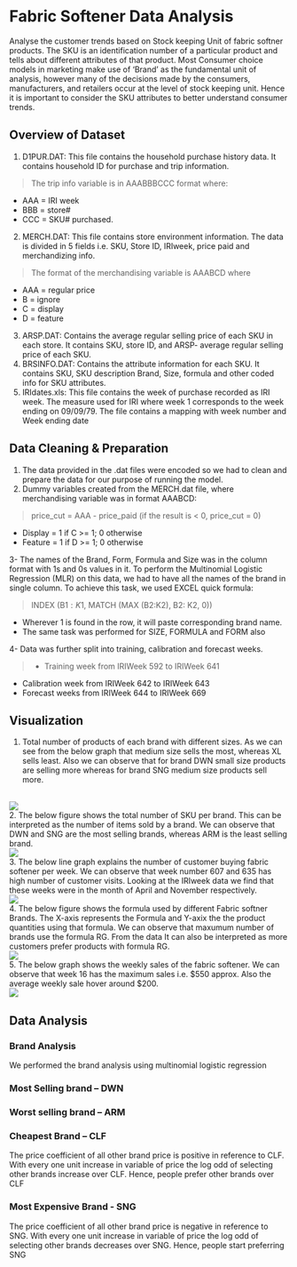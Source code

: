 # Fabric Softener Data Analysis
Analyse the customer trends based on Stock keeping Unit of fabric softner products. The SKU is an identification number of a particular product and tells about different attributes of that product. Most Consumer choice models in marketing make use of ‘Brand’ as the fundamental unit of analysis, however many of the decisions made by the consumers, manufacturers, and retailers occur at the level of stock keeping unit. Hence it is important to consider the SKU attributes to better understand consumer trends.

## Overview of Dataset
1.	D1PUR.DAT: This file contains the household purchase history data. It contains household ID for purchase and trip information. 

> The trip info variable is in AAABBBCCC format where:
- AAA = IRI week
- BBB = store#
- CCC = SKU# purchased.

2.	MERCH.DAT: This file contains store environment information. The data is divided in 5 fields i.e. SKU, Store ID, IRIweek, price paid and merchandizing info.

> The format of the merchandising variable is AAABCD where
- AAA = regular price
- B   = ignore
- C   = display
- D   = feature

3.	ARSP.DAT: Contains the average regular selling price of each SKU in each store. It contains SKU, store ID, and ARSP- average regular selling price of each SKU.
4.	BRSINFO.DAT: Contains the attribute information for each SKU.  It contains SKU, SKU description Brand, Size, formula and other coded info for SKU attributes.
5.	IRIdates.xls: This file contains the week of purchase recorded as IRI week. The measure used for IRI where week 1 corresponds to the week ending on 09/09/79. The file contains a mapping with week number and Week ending date

## Data Cleaning & Preparation

1.	The data provided in the .dat files were encoded so we had to clean and prepare the data for our purpose of running the model.
2.	Dummy variables created from the MERCH.dat file, where merchandising variable was in format AAABCD:

> price_cut = AAA - price_paid (if the result is < 0, price_cut = 0)
- Display = 1 if C >= 1; 0 otherwise
- Feature = 1 if D >= 1; 0 otherwise

3-	The names of the Brand, Form, Formula and Size was in the column format with 1s and 0s values in it. To perform the Multinomial Logistic Regression (MLR) on this data, we had to have all the names of the brand in single column. To achieve this task, we used EXCEL quick formula: 
> INDEX (B$1: K$1, MATCH (MAX (B2:K2), B2: K2, 0))
- Wherever 1 is found in the row, it will paste corresponding brand name.
- The same task was performed for SIZE, FORMULA and FORM also

4-	Data was further split into training, calibration and forecast weeks.
>-	Training week from IRIWeek 592 to IRIWeek 641
-	Calibration week from IRIWeek 642 to IRIWeek 643
-	Forecast weeks from IRIWeek 644 to IRIWeek 669

## Visualization

1. Total number of products of each brand with different sizes. As we can see from the below graph that medium size sells the most, whereas XL sells least. Also we can observe that for brand DWN small size products are selling more whereas for brand SNG medium size products sell more.
<br>
<img src="https://github.com/prashant8488/Fabric-Softener-Data-Analysis-/blob/master/images/Brand-Size_Quantity.jpeg">
<br>
2. The below figure shows the total number of SKU per brand. This can be interpreted as the number of items sold by a brand. We can observe that DWN and SNG are the most selling brands, whereas ARM is the least selling brand.	
<br>
<img src="https://github.com/prashant8488/Fabric-Softener-Data-Analysis-/blob/master/images/No.%20of%20SKUs%20per%20Brand.jpeg">
<br>
3. The below line graph explains the number of customer buying fabric softener per week. We can observe that week number 607 and 635 has high number of customer visits. Looking at the IRIweek data we find that these weeks were in the month of April and November respectively.
<br>
<img src="https://github.com/prashant8488/Fabric-Softener-Data-Analysis-/blob/master/images/Nofcust.jpeg">
<br>
4. The below figure shows the formula used by different Fabric softner Brands. The X-axis represents the Formula and Y-axix the the product quantities using that formula. We can observe that maxumum number of brands use the formula RG. From the data It can also be interpreted as more customers prefer products with formula RG.
<br>
<img src="https://github.com/prashant8488/Fabric-Softener-Data-Analysis-/blob/master/images/brand-formula.jpeg">
<br>
5. The below graph shows the weekly sales of the fabric softener. We can observe that week 16 has the maximum sales i.e. $550 approx. Also the average weekly sale hover around $200.
<br>
<img src="https://github.com/prashant8488/Fabric-Softener-Data-Analysis-/blob/master/images/Screen%20Shot%202015-11-18%20at%209.00.52%20PM.png">
<br>

## Data Analysis
### Brand Analysis
We performed the brand analysis using multinomial logistic regression
### Most Selling brand – DWN
### Worst selling brand – ARM
### Cheapest Brand – CLF
The price coefficient of all other brand price is positive in reference to CLF. With every one unit increase in variable of price the log odd of selecting other brands increase over CLF. Hence, people prefer other brands over CLF
### Most Expensive Brand - SNG
The price coefficient of all other brand price is negative in reference to SNG. With every one unit increase in variable of price the log odd of selecting other brands decreases over SNG. Hence, people start preferring SNG
